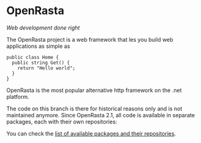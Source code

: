 # OpenRasta
*Web development done right*

The OpenRasta project is a web framework that les you build web applications as simple as

    public class Home {
      public string Get() {
        return "Hello world";
      }
    }
    
OpenRasta is the most popular alternative http framework on the .net platform.

The code on this branch is there for historical reasons only and is not maintained anymore. Since OpenRasta 2.1, all code is available in separate packages, each with their own repositories:

You can check the [list of available packages and their repositories](https://github.com/openrasta/openrasta-stable/wiki/Packages).